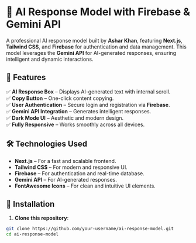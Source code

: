 # 🤖 AI Response Model with Firebase & Gemini API  

A professional AI response model built by **Ashar Khan**, featuring **Next.js**, **Tailwind CSS**, and **Firebase** for authentication and data management. This model leverages the **Gemini API** for AI-generated responses, ensuring intelligent and dynamic interactions.  

## 🚀 Features  

✅ **AI Response Box** – Displays AI-generated text with internal scroll.  
✅ **Copy Button** – One-click content copying.  
✅ **User Authentication** – Secure login and registration via **Firebase**.  
✅ **Gemini API Integration** – Generates intelligent responses.  
✅ **Dark Mode UI** – Aesthetic and modern design.  
✅ **Fully Responsive** – Works smoothly across all devices.  

## 🛠️ Technologies Used  

- **Next.js** – For a fast and scalable frontend.  
- **Tailwind CSS** – For modern and responsive UI.  
- **Firebase** – For authentication and real-time database.  
- **Gemini API** – For AI-generated responses.  
- **FontAwesome Icons** – For clean and intuitive UI elements.  

## 📌 Installation  

1. **Clone this repository**:  
```sh
git clone https://github.com/your-username/ai-response-model.git
cd ai-response-model


